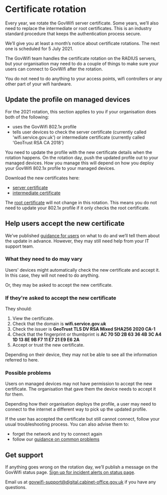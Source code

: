 # Certificate rotation

Every year, we rotate the GovWifi server certificate. Some years, we’ll also need to replace the intermediate or root certificates. This is an industry standard procedure that keeps the authentication process secure.

We’ll give you at least a month’s notice about certificate rotations. The next one is scheduled for 5 July 2021.

The GovWifi team handles the certificate rotation on the RADIUS servers, but your organisation may need to do a couple of things to make sure your users can connect to GovWifi after the rotation.

You do not need to do anything to your access points, wifi controllers or any other part of your wifi hardware.

## Update the profile on managed devices

For the 2021 rotation, this section applies to you if your organisation does both of the following:

- uses the GovWifi 802.1x profile
- tells user devices to check the server certificate (currently called 'wifi.service.gov.uk') or intermediate certificate (currently called 'GeoTrust RSA CA 2018')

You need to update the profile with the new certificate details when the rotation happens. On the rotation day, push the updated profile out to your managed devices. How you manage this will depend on how you deploy your GovWifi 802.1x profile to your managed devices.

Download the new certificates here:

- [server certificate](https://docs.wifi.service.gov.uk/assets/wifi.service.gov.uk_2021.crt)
- [intermediate certificate](https://docs.wifi.service.gov.uk/assets/GeoTrustRSACA2021.crt)

The [root certificate](https://docs.wifi.service.gov.uk/assets/DigiCertGlobalRootCA.crt) will not change in this rotation. This means you do not need to update your 802.1x profile if it only checks the root certificate.

## Help users accept the new certificate

We’ve published [guidance for users](https://www.wifi.service.gov.uk/connect-to-govwifi/update-govwifi-server-certificate/) on what to do and we’ll tell them about the update in advance. However, they may still need help from your IT support team.

### What they need to do may vary

Users' devices might automatically check the new certificate and accept it. In this case, they will not need to do anything.

Or, they may be asked to accept the new certificate.

### If they're asked to accept the new certificate

They should:  

1. View the certificate.
1. Check that the domain is **wifi.service.gov.uk**
1. Check the issuer is **GeoTrust TLS DV RSA Mixed SHA256 2020 CA-1**
1. Check that the fingerprint or thumbprint is **AC 70 5D 2B 63 36 4B 3C A4 1D 13 8E 9B F7 11 E7 21 E9 E6 2A**
1. Accept or trust the new certificate.

Depending on their device, they may not be able to see all the information referred to here.

### Possible problems

Users on managed devices may not have permission to accept the new certificate. The organisation that gave them the device needs to accept it for them.

Depending how their organisation deploys the profile, a user may need to connect to the internet a different way to pick up the updated profile.

If the user has accepted the certificate but still cannot connect, follow your usual troubleshooting process. You can also advise them to:

- forget the network and try to connect again
- follow our [guidance on common problems](https://www.wifi.service.gov.uk/connect-to-govwifi/get-help-connecting/)

## Get support

If anything goes wrong on the rotation day, we’ll publish a message on the GovWifi status page. [Sign up for incident alerts on status page](https://status.wifi.service.gov.uk/).

Email us at <govwifi-support@digital.cabinet-office.gov.uk> if you have any questions.
